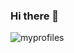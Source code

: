 ### Hi there 👋



    

![myprofiles](https://github-readme-stats.vercel.app/api?username=seongeun223&theme=blue-green)

    

